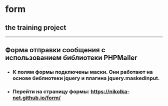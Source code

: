 # form
## the training project
***
## Форма отправки сообщения с использованием библиотеки PHPMailer

- ### К полям формы подключены маски. Они работают на основе библиотеки jquery и плагина jquery.maskedinput.

- ### Перейти на страницу формы: https://nikolka-net.github.io/form/
